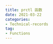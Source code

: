 ```yaml
---
title: prctl 函数
date: 2021-03-22
categories:
- Technical-records
tag:
- Functions
---
```


